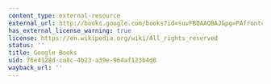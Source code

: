 ```yaml
---
content_type: external-resource
external_url: http://books.google.com/books?id=suvFBQAAQBAJ&pg=PAfrontcover
has_external_license_warning: true
license: https://en.wikipedia.org/wiki/All_rights_reserved
status: ''
title: Google Books
uid: 76e4128d-ca8c-4b23-a39e-964af123b4d8
wayback_url: ''
---
```

